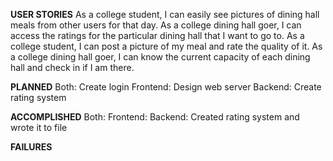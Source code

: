 **USER STORIES**
As a college student, I can easily see pictures of dining hall meals from other users for that day.
As a college dining hall goer, I can access the ratings for the particular dining hall that I want to go to.
As a college student, I can post a picture of my meal and rate the quality of it.
As a college dining hall goer, I can know the current capacity of each dining hall and check in if I am there.

**PLANNED**
Both: Create login
Frontend: Design web server
Backend: Create rating system

**ACCOMPLISHED**
Both: 
Frontend: 
Backend: Created rating system and wrote it to file

**FAILURES**